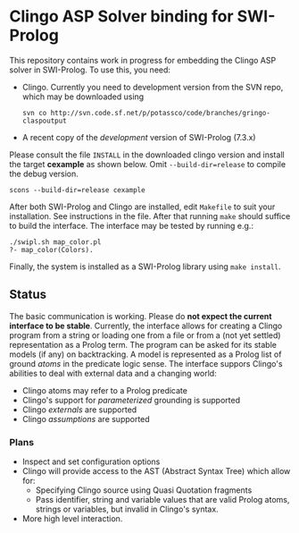 # Clingo ASP Solver binding for SWI-Prolog

This repository contains work in progress for embedding the Clingo ASP
solver in SWI-Prolog.  To use this, you need:

  - Clingo.  Currently you need to development version from the SVN
    repo, which may be downloaded using

    ```{shell}
    svn co http://svn.code.sf.net/p/potassco/code/branches/gringo-claspoutput
    ```

  - A recent copy of the _development_ version of SWI-Prolog (7.3.x)

Please consult the file `INSTALL` in   the downloaded clingo version and
install   the   target    **cexample**    as     shown    below.    Omit
`--build-dir=release` to compile the debug version.

```{shell}
scons --build-dir=release cexample
```

After both SWI-Prolog and Clingo are installed, edit `Makefile` to suit
your installation. See instructions in the file. After that running
`make` should suffice to build the interface. The interface may be
tested by running e.g.:

```{shell}
./swipl.sh map_color.pl
?- map_color(Colors).
```

Finally, the system is installed as a SWI-Prolog library using `make
install`.


## Status

The basic communication is working. Please do **not expect the current
interface to be stable**. Currently, the interface allows for creating a
Clingo program from a string or loading one from a file or from a (not
yet settled) representation as a Prolog term. The program can be asked
for its stable models (if any) on backtracking. A model is represented
as a Prolog list of ground _atoms_ in the predicate logic sense.  The
interface suppors Clingo's abilities to deal with external data and a
changing world:

  - Clingo atoms may refer to a Prolog predicate
  - Clingo's support for _parameterized_ grounding is supported
  - Clingo _externals_ are supported
  - Clingo _assumptions_ are supported


### Plans

  - Inspect and set configuration options
  - Clingo will provide access to the AST (Abstract Syntax Tree) which
    allow for:
    - Specifying Clingo source using Quasi Quotation fragments
    - Pass identifier, string and variable values that are valid
      Prolog atoms, strings or variables, but invalid in Clingo's
      syntax.
  - More high level interaction.
